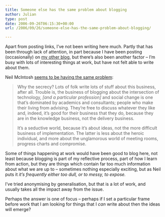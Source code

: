```yaml
---
title: Someone else has the same problem about blogging
author: Julian
type: post
date: 2006-09-26T06:15:30+00:00
url: /2006/09/26/someone-else-has-the-same-problem-about-blogging/

---
```

Apart from posting links, I&#8217;ve not been writing here much. Partly that has been through lack of attention, in part because I have been posting (occasionally) on [my other blog][1], but there&#8217;s also been another factor &#8211; I&#8217;m busy with lots of interesting things at work, but have not felt able to write about them.

Neil McIntosh [seems to be having the same problem][2]:

<blockquote cite="https://www.completetosh.com/weblog/2006/09/why_i_delete_mo.html">
  <p>
    Why the secrecy? Lots of folk write lots of stuff about this business, after all. Trouble is, the business of blogging about the intersection of technology, <em>[and a particular profession]</em> and social change is one that&#8217;s dominated by academics and consultants; people who make their living from advising. They&#8217;re free to discuss whatever they like and, indeed, it&#8217;s good for their business that they do, because they are in the knowledge business, not the delivery business.
  </p>
  
  <p>
    It&#8217;s a seductive world, because it&#8217;s about ideas, not the more difficult business of implementation. The latter is less about the heroic individual, and more about the unglamorous world of meeting rooms, progress charts and compromise.
  </p>
</blockquote>

Some of things happening at work would have been good to blog here, not least because blogging is part of my reflective process, part of how I learn from action, but they are things which contain far too much information about what we are up to &#8211; sometimes nothing especially exciting, but as Neil puts it <cite title="https://www.completetosh.com/weblog/2006/09/why_i_delete_mo.html">it&#8217;s frequently either too dull, or to messy, to expose.</cite>

I&#8217;ve tried anonymising by generalisation, but that is a lot of work, and usually takes all the impact away from the issue.

Perhaps the answer is one of focus &#8211; perhaps if I set a particular frame before work that I am looking for things that I _can_ write about then the ideas will emerge?

 [1]: https://www.synesthesia.co.uk/msp/
 [2]: https://www.completetosh.com/weblog/2006/09/why_i_delete_mo.html